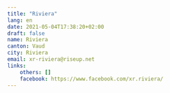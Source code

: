 ```yaml
---
title: "Riviera"
lang: en
date: 2021-05-04T17:38:20+02:00
draft: false
name: Riviera
canton: Vaud
city: Riviera
email: xr-riviera@riseup.net 
links:
    others: []
    facebook: https://www.facebook.com/xr.riviera/
---
```


